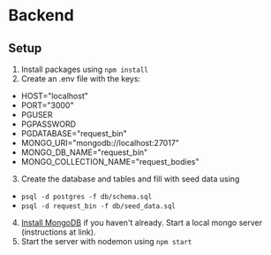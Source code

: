 # Backend

## Setup

1. Install packages using `npm install`
2. Create an .env file with the keys:

- HOST="localhost"
- PORT="3000"
- PGUSER
- PGPASSWORD
- PGDATABASE="request_bin"
- MONGO_URI="mongodb://localhost:27017"
- MONGO_DB_NAME="request_bin"
- MONGO_COLLECTION_NAME="request_bodies"

3. Create the database and tables and fill with seed data using

- `psql -d postgres -f db/schema.sql`
- `psql -d request_bin -f db/seed_data.sql`

4. [Install MongoDB](https://www.mongodb.com/docs/manual/tutorial/install-mongodb-on-os-x/) if you haven't already. Start a local mongo server (instructions at link).
5. Start the server with nodemon using `npm start`
